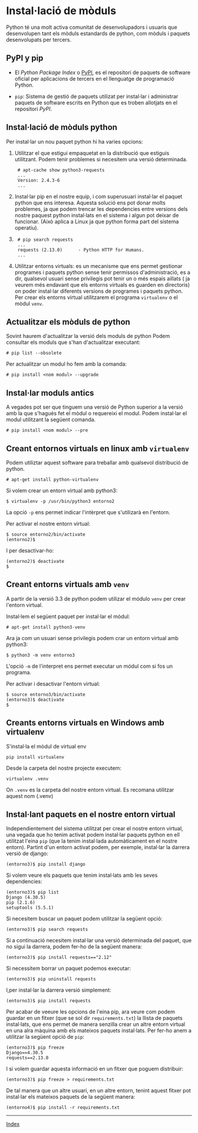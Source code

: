 # Instal·lació de mòduls

Python té una molt activa comunitat de desenvolupadors i usuaris que desenvolupen tant els mòduls estandards de python, com mòduls i paquets desenvolupats per tercers.

## PyPI y pip

* El *Python Package Index* o [PyPI](https://pypi.org), es el repositori de paquets de software oficial per aplicacions de tercers en el llenguatge de programació Python.

* `pip`: Sistema de gestió de paquets utilizat per instal·lar i administrar paquets de software escrits en Python que es troben allotjats en el repositori *PyPI*.

## Instal·lació de mòduls python

Per instal·lar un nou paquet python hi ha varies opcions:

1. Utilitzar el que estigui empaquetat en la distribució que estiguis utilitzant. Podem tenir problemes si necesitem una versió determinada.

		# apt-cache show python3-requests
		...
		Version: 2.4.3-6
		...

2. Instal·lar pip en el nostre equip, i com superusuari instal·lar el paquet python que ens interesa. Aquesta solució ens pot donar molts problemes, ja que podem trencar les dependencies entre versions dels nostre paquest python instal·lats en el sistema i algun pot deixar de funcionar. (Això aplica a Linux ja que python forma part del sistema operatiu).
3. 
		# pip search requests
		...
		requests (2.13.0)      - Python HTTP for Humans.
		...

4. Utilitzar entorns virtuals: es un mecanisme que ens permet gestionar programes i paquets python sense tenir permissos d'administració, es a dir, qualsevol usuari sense privilegis pot tenir un o més espais aillats ( ja veurem més endavant que els entorns virtuals es guarden en directoris) on poder instal·lar diferents versions de programes i paquets python. Per crear els entorns virtual utilitzarem el programa `virtualenv` o el mòdul `venv`.

## Actualitzar els mòduls de python

Sovint haurem d'actualitzar la versió dels moduls de python
Podem consultar els moduls que s'han d'actualitzar executant:

	# pip list --obsolete

Per actualitzar un modul ho fem amb la comanda:

	# pip install <nom modul> --upgrade

## Instal·lar moduls antics

A vegades pot ser que tinguem una versió de Python superior a la versió amb la que s'hagués fet el mòdul o requereixi el modul. Podem instal·lar el modul utilitzant la següent comanda.

	# pip install <nom modul> --pre



## Creant entornos virtuals en linux amb `virtualenv`

Podem utiliztar aquest software para treballar amb qualsevol distribució de python.

	# apt-get install python-virtualenv

Si volem crear un entorn virtual amb python3:

	$ virtualenv -p /usr/bin/python3 entorno2

La opció `-p` ens permet indicar l'intèrpret que s'utilizarà en l'entorn.

Per activar el nostre entorn virtual:

	$ source entorno2/bin/activate
	(entorno2)$ 

I per desactivar-ho:

	(entorno2)$ deactivate
	$

## Creant entorns virtuals amb `venv`

A partir de la versió 3.3 de python podem utilizar el módulo `venv` per crear l'entorn virtual.

Instal·lem el següent paquet per instal·lar el mòdul:

	# apt-get install python3-venv

Ara ja com un usuari sense privilegis podem crar un entorn virtual amb python3:

	$ python3 -m venv entorno3

L'opció `-m` de l'interpret ens permet executar un módul com si fos un programa.

Per activar i desactivar l'entorn virtual:

	$ source entorno3/bin/activate
	(entorno3)$ deactivate
	$ 


## Creants entorns virtuals en Windows amb virtualenv

S'instal·la el mòdul de virtual env

```
pip install virtualenv
```

Desde la carpeta del nostre projecte executem:
```
virtualenv .venv
```
On `.venv` es la carpeta del nostre entorn virtual. Es recomana utilitzar aquest nom (.venv)

## Instal·lant paquets en el nostre entorn virtual

Independientement del sistema utilitzat per crear el nostre entorn virtual, una vegada que ho tenim activat podem instal·lar paquets python en ell utilitzat l'eina `pip` (que la tenim instal·lada automàticament en el nostre entorn). Partint d'un entorn activat podem, per exemple, instal·lar la darrera versió de django:

	(entorno3)$ pip install django

Si volem veure els paquets que tenim instal·lats amb les seves dependencies:

	(entorno3)$ pip list
	Django (4.30.5)
	pip (2.1.6)
	setuptools (5.5.1)

Si necesitem buscar un paquet podem utilitzar la següent opció:

	(entorno3)$ pip search requests

Si a continuació necesitem instal·lar una versió determinada del paquet, que no sigui la darrera, podem fer-ho de la següent manera:

	(entorno3)$ pip install requests=="2.12"

Si necessitem borrar un paquet podemos executar:

	(entorno3)$ pip uninstall requests

I,per instal·lar la darrera versió simplement:

	(entorno3)$ pip install requests	

Per acabar de veeure les opcions de l'eina pip, ara veure com podem guardar en un fitxer (que se sol dir  `requirements.txt`) la llista de paquets instal·lats, que ens permet de manera senzilla crear un altre entorn virtual en una alra màquina amb els mateixos paquets instal·lats. Per fer-ho anem a utilitzar la següent opció de `pip`:

	(entorno3)$ pip freeze
	Django==4.30.5
	requests==2.13.0

I si volem guardar aquesta informació en un fitxer que poguem distribuir:

	(entorno3)$ pip freeze > requirements.txt

De tal manera que un altre usuari, en un altre entorn, tenint aquest fitxer pot instal·lar els mateixos paquets de la següent manera:

	(entorno4)$ pip install -r requirements.txt


***
[Index](../../../README.md)
